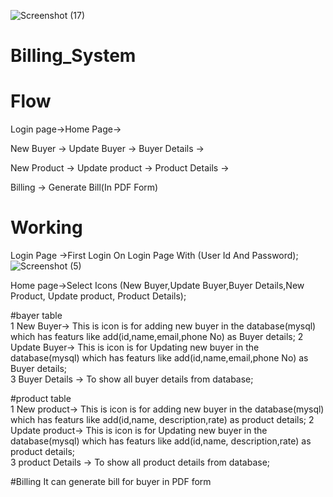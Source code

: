 ![Screenshot (17)](https://user-images.githubusercontent.com/115030944/213847523-bf23c578-2e1d-4dce-9e12-c36ae6b0f506.png)
# Billing_System


# Flow 


Login page->Home Page->

New Buyer -> Update Buyer -> Buyer Details ->

New Product -> Update product -> Product Details ->

Billing -> Generate Bill(In PDF Form)


# Working

Login Page ->First Login On Login Page With (User Id And Password);
![Screenshot (5)](https://user-images.githubusercontent.com/115030944/213847451-d63e49cc-76b8-4ce6-a065-6ddf519e4738.png)

Home page->Select Icons (New Buyer,Update Buyer,Buyer Details,New Product, Update product, Product Details);

  #bayer table     
  1 New Buyer->  This is icon is for adding new buyer in the database(mysql) which has featurs like add(id,name,email,phone No)
                      as Buyer details;
  2 Update Buyer->  This is icon is for Updating new buyer in the database(mysql) which has featurs like add(id,name,email,phone No)
                     as Buyer details;              
  3 Buyer Details -> To show all buyer details from database;      
  
   #product table    
  1 New product->   This is icon is for adding new buyer in the database(mysql) which has featurs like add(id,name,
                    description,rate) as product details;
   2 Update product->  This is icon is for Updating new buyer in the database(mysql) which has featurs like add(id,name,
                       description,rate) as product details;              
  3 product Details -> To show all product details from database;  
  
   #Billing
   It can generate bill for buyer in PDF form


